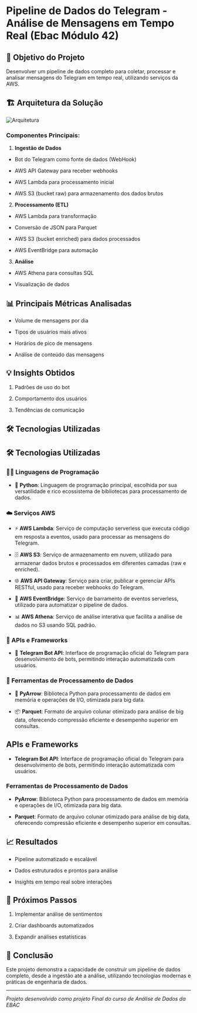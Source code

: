 # Pipeline de Dados do Telegram - Análise de Mensagens em Tempo Real (Ebac Módulo 42)

  

## 🎯 Objetivo do Projeto

Desenvolver um pipeline de dados completo para coletar, processar e analisar mensagens do Telegram em tempo real, utilizando serviços da AWS.

  

## 🏗️ Arquitetura da Solução

![Arquitetura](https://raw.githubusercontent.com/dicarvalhoti/pipeline-data-telegram/main/imgs/arquitetura.png)

  

### Componentes Principais:

1.  **Ingestão de Dados**

- Bot do Telegram como fonte de dados (WebHook)

- AWS API Gateway para receber webhooks

- AWS Lambda para processamento inicial

- AWS S3 (bucket raw) para armazenamento dos dados brutos

  

2.  **Processamento (ETL)**

- AWS Lambda para transformação

- Conversão de JSON para Parquet

- AWS S3 (bucket enriched) para dados processados

- AWS EventBridge para automação

  

3.  **Análise**

- AWS Athena para consultas SQL

- Visualização de dados

  

## 📊 Principais Métricas Analisadas

- Volume de mensagens por dia

- Tipos de usuários mais ativos

- Horários de pico de mensagens

- Análise de conteúdo das mensagens

  

## 💡 Insights Obtidos 

1. Padrões de uso do bot

2. Comportamento dos usuários

3. Tendências de comunicação

  

## 🛠️ Tecnologias Utilizadas


## 🛠️ Tecnologias Utilizadas

  

### 👨‍💻 Linguagens de Programação

- 🐍 **Python**: Linguagem de programação principal, escolhida por sua versatilidade e rico ecossistema de bibliotecas para processamento de dados.

  

### ☁️ Serviços AWS

- ⚡ **AWS Lambda**: Serviço de computação serverless que executa código em resposta a eventos, usado para processar as mensagens do Telegram.

- 🗄️ **AWS S3**: Serviço de armazenamento em nuvem, utilizado para armazenar dados brutos e processados em diferentes camadas (raw e enriched).

- 🌐 **AWS API Gateway**: Serviço para criar, publicar e gerenciar APIs RESTful, usado para receber webhooks do Telegram.

- 🔄 **AWS EventBridge**: Serviço de barramento de eventos serverless, utilizado para automatizar o pipeline de dados.

- 📊 **AWS Athena**: Serviço de análise interativa que facilita a análise de dados no S3 usando SQL padrão.

  

### 🤖 APIs e Frameworks

- 📱 **Telegram Bot API**: Interface de programação oficial do Telegram para desenvolvimento de bots, permitindo interação automatizada com usuários.

  

### 🔧 Ferramentas de Processamento de Dados

- 🏹 **PyArrow**: Biblioteca Python para processamento de dados em memória e operações de I/O, otimizada para big data.

- 📦 **Parquet**: Formato de arquivo colunar otimizado para análise de big data, oferecendo compressão eficiente e desempenho superior em consultas.

  
## APIs e Frameworks

-  **Telegram Bot API**: Interface de programação oficial do Telegram para desenvolvimento de bots, permitindo interação automatizada com usuários.

  

### Ferramentas de Processamento de Dados

-  **PyArrow**: Biblioteca Python para processamento de dados em memória e operações de I/O, otimizada para big data.

-  **Parquet**: Formato de arquivo colunar otimizado para análise de big data, oferecendo compressão eficiente e desempenho superior em consultas.

  

## 📈 Resultados

- Pipeline automatizado e escalável

- Dados estruturados e prontos para análise

- Insights em tempo real sobre interações

  

## 🔄 Próximos Passos

1. Implementar análise de sentimentos

2. Criar dashboards automatizados

3. Expandir análises estatísticas

  

## 📝 Conclusão

Este projeto demonstra a capacidade de construir um pipeline de dados completo, desde a ingestão até a análise, utilizando tecnologias modernas e práticas de engenharia de dados.


---

*Projeto desenvolvido como projeto Final do curso de Análise de Dados da EBAC*
